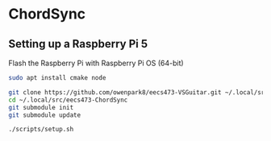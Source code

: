 # ChordSync

## Setting up a Raspberry Pi 5

Flash the Raspberry Pi with Raspberry Pi OS (64-bit)

```sh
sudo apt install cmake node
```

```sh
git clone https://github.com/owenpark8/eecs473-VSGuitar.git ~/.local/src/eecs473-ChordSync
cd ~/.local/src/eecs473-ChordSync
git submodule init
git submodule update
```

```sh
./scripts/setup.sh
```
